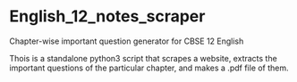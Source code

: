 # English_12_notes_scraper
Chapter-wise important question generator for CBSE 12 English

Thois is a standalone python3 script that scrapes a website, extracts the important questions of the particular chapter, and makes a .pdf file of them.
